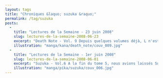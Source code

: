 ```yaml
---
layout: tags
title: "Chroniques &laquo; suzuka &raquo;"
permalink: /tag/suzuka
posts:
  -
    title: "Lectures de la Semaine - 23 juin 2008"
    slug: lectures-de-la-semaine-2008-06-23
    excerpt: "Death Note - Vol. 9 Depuis quelques volumes déjà, L n'est plus. Light Yagami a dès l'ors pris sa place et livre un combat intellectuel acharné avec ses successeurs : Mello et Near. Alors que les ténors des mafias et le Président des Etats-Unis d'Amérique ont été éliminés par Kira, le pays déclare alors reconnaître l'autorité de ce dieu en devenir"
    illustration: "manga/kana/death_note/couv_009.jpg"
  -
    title: "Lectures de la Semaine - 1er juin 2008"
    slug: lectures-de-la-semaine-2008-06-01
    excerpt: "Suzuka - Vol.6 A la fin du tome 5, nous avions laissés Suzuka et Yamato chez les parents de ce dernier juste après que Suzuka ait étonnamment accepté d'aller voir les lucioles. Le volume 6 débute donc sur ce presque-rendez-vous entre les deux lycéens. Alors que Yamato rejoue la déclaration qu'il avait prévu pour son premier amour dans la même"
    illustration: "manga/pika/suzuka/couv_006.jpg"
---
```


